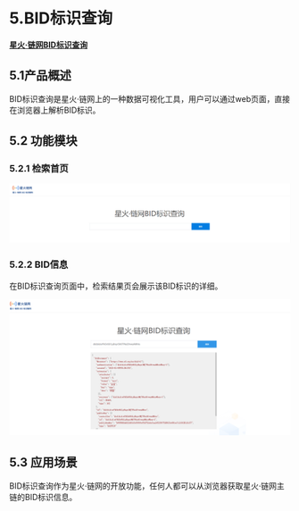 # 5.BID标识查询

**[星火·链网BID标识查询](http://test-bj-bidresolver.bitfactory.cn/)**

<a name="mzYWs"></a>

## 5.1产品概述

BID标识查询是星火·链网上的一种数据可视化工具，用户可以通过web页面，直接在浏览器上解析BID标识。
<a name="FQBXC"></a>

## 5.2 功能模块

<a name="OvAsU"></a>

### 5.2.1 检索首页

<img src="../_static/images/image-20230223104848041.png" />
<a name="nTvGV"></a>

### 5.2.2 BID信息

在BID标识查询页面中，检索结果页会展示该BID标识的详细。<br />

<img src="../_static/images/image-20230223104950430.png" />
<a name="mKJBx"></a>

## 5.3 应用场景

BID标识查询作为星火·链网的开放功能，任何人都可以从浏览器获取星火·链网主链的BID标识信息。<br />
<a name="yKLey"></a>

